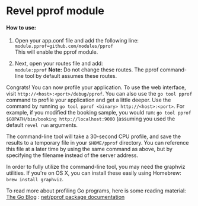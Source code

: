 Revel pprof module
============

#### How to use:

1. Open your app.conf file and add the following line:  
`module.pprof=github.com/modules/pprof`  
This will enable the pprof module.

2. Next, open your routes file and add:  
`module:pprof` **Note:** Do not change these routes. The pprof command-line tool by default assumes these routes.

Congrats! You can now profile your application. To use the web interface, visit `http://<host>:<port>/debug/pprof`. You can also use the `go tool pprof` command to profile your application and get a little deeper. Use the command by running `go tool pprof <binary> http://<host>:<port>`. For example, if you modified the booking sample, you would run: `go tool pprof $GOPATH/bin/booking http://localhost:9000` (assuming you used the default `revel run` arguments.

The command-line tool will take a 30-second CPU profile, and save the results to a temporary file in your `$HOME/pprof` directory. You can reference this file at a later time by using the same command as above, but by specifying the filename instead of the server address.

In order to fully utilize the command-line tool, you may need the graphviz utilities. If you're on OS X, you can install these easily using Homebrew: `brew install graphviz`.

To read more about profiling Go programs, here is some reading material: [The Go Blog](http://blog.golang.org/profiling-go-programs) : [net/pprof package documentation](http://golang.org/pkg/net/http/pprof/)